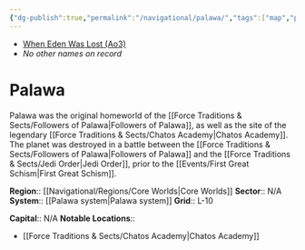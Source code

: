 ```yaml
---
{"dg-publish":true,"permalink":"/navigational/palawa/","tags":["map","planet","core"]}
---
```


- [When Eden Was Lost (Ao3)](https://archiveofourown.org/works/19334440/chapters/45992584)
- *No other names on record*
# Palawa

Palawa was the original homeworld of the [[Force Traditions & Sects/Followers of Palawa\|Followers of Palawa]], as well as the site of the legendary [[Force Traditions & Sects/Chatos Academy\|Chatos Academy]]. The planet was destroyed in a battle between the [[Force Traditions & Sects/Followers of Palawa\|Followers of Palawa]] and the [[Force Traditions & Sects/Jedi Order\|Jedi Order]], prior to the [[Events/First Great Schism\|First Great Schism]]. 

**Region**::  [[Navigational/Regions/Core Worlds\|Core Worlds]]
**Sector**::  N/A
**System**::  [[Palawa system\|Palawa system]]
**Grid**::  L-10

**Capital**::  N/A
**Notable Locations**::
- [[Force Traditions & Sects/Chatos Academy\|Chatos Academy]]
